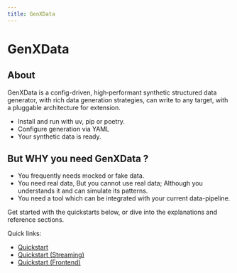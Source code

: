 ```yaml
---
title: GenXData
---
```


# GenXData

## About
GenXData is a config-driven, high‑performant synthetic structured data generator, with rich data generation strategies, can write to any target, with a pluggable architecture for extension.

- Install and run with uv, pip or poetry.
- Configure generation via YAML
- Your synthetic data is ready. 

## But **WHY** you need GenXData ?
* You frequently needs mocked or fake data.
* You need real data, But you cannot use real data; Although you understands it and can simulate its patterns.
* You need a tool which can be integrated with your current data-pipeline.


Get started with the quickstarts below, or dive into the explanations and reference sections.

Quick links:

- [Quickstart](tutorials/quickstart.md)
- [Quickstart (Streaming)](tutorials/quickstart-streaming.md)
- [Quickstart (Frontend)](tutorials/quickstart-frontend.md)

